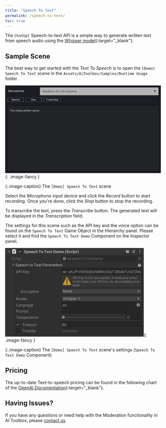 ```yaml
---
title: "Speech To Text"
permalink: /speech-to-text/
toc: true
---
```


The `ChatGpt` Speech-to-text API is a simple way to generate written text from speech audio using the [Whisper model](https://openai.com/research/whisper){:target="_blank"}.

## Sample Scene

The best way to get started with the _Text To Speech_ is to open the `[Demo] Speech To Text` scene in the `Assets/AiToolbox/Samples/Runtime Usage` folder.

![](../assets/images/manual_images/runtime-demo-scene-stt.png){: .image-fancy }

{:.image-caption}
The `[Demo] Speech To Text` scene

Select the _Microphone_ input device and click the _Record_ button to start recording. Once you're done, click the _Stop_ button to stop the recording.

To transcribe the text, press the _Transcribe_ button. The generated text will be displayed in the _Transcription_ field.

<!-- To save the transcribed text, please select the _Export_ button. -->

<!-- If you don't hear any audio, please make sure your _Mute Audio_ button in the _Game_ panel is not active.
![](../assets/images/manual_images/sg-tts-mute-button.png){: .image-simple }
{:.notice--info} -->

The settings for this scene such as the API key and the voice option can be found on the `Speech To Text` Game Object in the Hierarchy panel. Please select it and find the `Speech To Text Demo` Component on the Inspector panel.

![](../assets/images/manual_images/runtime-speech-to-text-demo-inspector.png){: .image-fancy }

{:.image-caption}
The `[Demo] Speech To Text` scene's settings (`Speech To Text Demo` Component)

## Pricing

The up-to-date Text-to-speech pricing can be found in the following chart of the [OpenAI Documentation](https://openai.com/pricing#audio-models){:target="_blank"}.

## Having Issues?

If you have any questions or need help with the Moderation functionality in AI Toolbox, please [contact us](/contact-details/).

